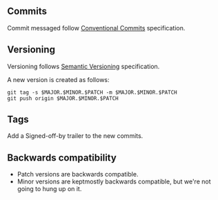 ## Commits

Commit messaged follow
[Conventional Commits](https://www.conventionalcommits.org/en/v1.0.0/)
specification.

## Versioning

Versioning follows
[Semantic Versioning](https://semver.org/)
specification.

A new version is created as follows:

```
git tag -s $MAJOR.$MINOR.$PATCH -m $MAJOR.$MINOR.$PATCH
git push origin $MAJOR.$MINOR.$PATCH
```

## Tags

Add a Signed-off-by trailer to the new commits.

## Backwards compatibility

* Patch versions are backwards compatible.
* Minor versions are keptmostly backwards compatible, but we're not going to
  hung up on it.
